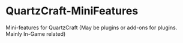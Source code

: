 QuartzCraft-MiniFeatures
========================

Mini-features for QuartzCraft (May be plugins or add-ons for plugins. Mainly In-Game related)
